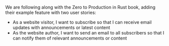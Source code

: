 We are following along with the Zero to Production in Rust book, adding their example feature with two user stories:

- As a website visitor, I want to subscribe so that I can receive email updates with announcements or latest content
- As the website author, I want to send an email to all subscribers so that I can notify them of relevant announcements or content

